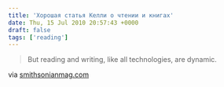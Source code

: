 ```yaml
---
title: 'Хорошая статья Келли о чтении и книгах'
date: Thu, 15 Jul 2010 20:57:43 +0000
draft: false
tags: ['reading']
---
```


> But reading and writing, like all technologies, are dynamic.

via [smithsonianmag.com](http://www.smithsonianmag.com/specialsections/40th-anniversary/Reading-in-a-Whole-New-Way.html)